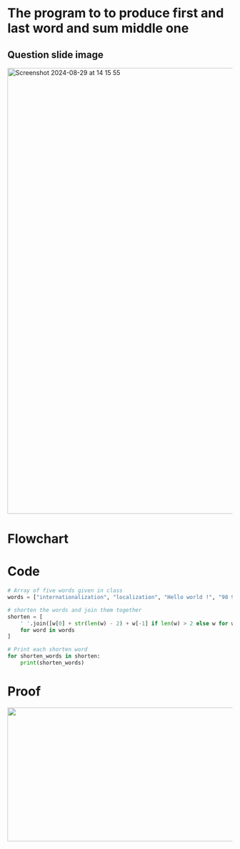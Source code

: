 # The program to to produce first and last word and sum middle one
## Question slide image
<img width="999" alt="Screenshot 2024-08-29 at 14 15 55" src="https://github.com/user-attachments/assets/0fb0474d-5657-4272-a016-c2625adb4bee">

# Flowchart


# Code
```.py
# Array of five words given in class
words = ["internationalization", "localization", "Hello world !", "98 99 100 101 1062", "(codin) + (game) = (codingame)"]

# shorten the words and join them together
shorten = [
    ' '.join([w[0] + str(len(w) - 2) + w[-1] if len(w) > 2 else w for w in word.split()])
    for word in words
]

# Print each shorten word
for shorten_words in shorten:
    print(shorten_words)
```

# Proof
<img align="center" width= 800 height="300" src="https://github.com/user-attachments/assets/eac83fee-2b61-42b2-baca-1448896f79b1">
